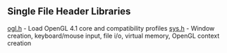 ## Single File Header Libraries
[ogl.h](src/ogl.h) - Load OpenGL 4.1 core and compatibility profiles
[sys.h](src/sys.h) - Window creation, keyboard/mouse input, file i/o, virtual memory, OpenGL context creation